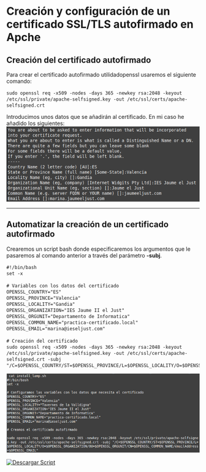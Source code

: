 # Creación y configuración de un certificado SSL/TLS autofirmado en Apche


## Creación del certificado autofirmado
Para crear el certificado autofirmado utilidadopenssl usaremos el siguiente comando: 
```
sudo openssl req -x509 -nodes -days 365 -newkey rsa:2048 -keyout /etc/ssl/private/apache-selfsigned.key -out /etc/ssl/certs/apache-selfsigned.crt
```
Introducimos unos datos que se añadirán al certificado.
En mi caso he añadido los siguientes:
![cert](crearcertificado.png)

--------------------------------------------------------------------------------------------

## Automatizar la creación de un certificado autofirmado
Crearemos un script bash donde especificaremos los argumentos que le pasaremos al comando
anterior a través del parámetro **-subj**.

```
#!/bin/bash
set -x

# Variables con los datos del certificado
OPENSSL_COUNTRY="ES"
OPENSSL_PROVINCE="Valencia"
OPENSSL_LOCALITY="Gandia"
OPENSSL_ORGANIZATION="IES Jaume II el Just"
OPENSSL_ORGUNIT="Departamento de Informatica"
OPENSSL_COMMON_NAME="practica-certificado.local"
OPENSSL_EMAIL="marina@ieseljust.com"

# Creación del certificado
sudo openssl req -x509 -nodes -days 365 -newkey rsa:2048 -keyout /etc/ssl/private/apache-selfsigned.key -out /etc/ssl/certs/apache-selfsigned.crt -subj "/C=$OPENSSL_COUNTRY/ST=$OPENSSL_PROVINCE/L=$OPENSSL_LOCALITY/O=$OPENSSL_ORGANIZATION/OU=$OPENSSL_ORGUNIT/CN=$OPENSSL_COMMON_NAME/emailAddress=$OPENSSL_EMAIL"

```
![cert](script-cert.png)

[![Descargar Script](https://img.shields.io/badge/Descargar_Script-green?style=for-the-badge&logo=github)]()


